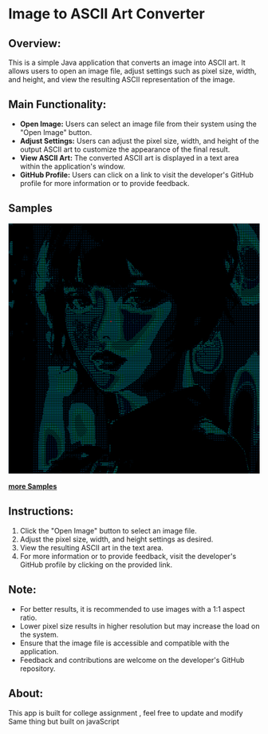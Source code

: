 # Image to ASCII Art Converter

## Overview:
This is a simple Java application that converts an image into ASCII art. It allows users to open an image file, adjust settings such as pixel size, width, and height, and view the resulting ASCII representation of the image.

## Main Functionality:

- **Open Image:** Users can select an image file from their system using the "Open Image" button.
- **Adjust Settings:** Users can adjust the pixel size, width, and height of the output ASCII art to customize the appearance of the final result.
- **View ASCII Art:** The converted ASCII art is displayed in a text area within the application's window.
- **GitHub Profile:** Users can click on a link to visit the developer's GitHub profile for more information or to provide feedback.

## Samples

![Alt Text](./generatedSamples/sample1.png)

[**more Samples**](./generatedSamples/samples.md)
## Instructions:

1. Click the "Open Image" button to select an image file.
2. Adjust the pixel size, width, and height settings as desired.
3. View the resulting ASCII art in the text area.
4. For more information or to provide feedback, visit the developer's GitHub profile by clicking on the provided link.

## Note:

- For better results, it is recommended to use images with a 1:1 aspect ratio.
- Lower pixel size results in higher resolution but may increase the load on the system.
- Ensure that the image file is accessible and compatible with the application.
- Feedback and contributions are welcome on the developer's GitHub repository.

## About:

This app is built for college assignment , feel free to update and modify
Same thing but built on javaScript 
